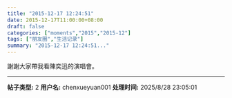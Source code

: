 ```yaml
---
title: "2015-12-17 12:24:51"
date: 2015-12-17T11:00:00+08:00
draft: false
categories: ["moments","2015","2015-12"]
tags: ["朋友圈","生活记录"]
summary: "2015-12-17 12:24:51..."
---
```


謝謝大家帶我看陳奕迅的演唱會。

---

**帖子类型:** 2
**用户名:** chenxueyuan001
**处理时间:** 2025/8/28 23:05:01